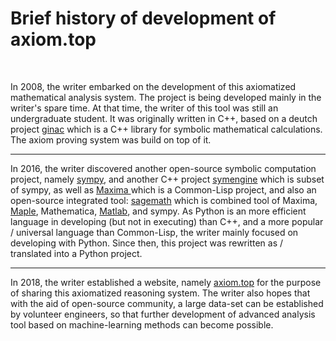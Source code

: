 # Brief history of development of axiom.top
  <br>


In 2008, the writer embarked on the development of this axiomatized
mathematical analysis system. The project is being developed mainly in
the writer's spare time. At that time, the writer of this tool was
still an undergraduate student. It was originally written in C++,
based on a deutch project <a href="https://www.ginac.de/"> ginac</a>
which is a C++ library for symbolic mathematical calculations. The
axiom proving system was build on top of it.


------
In 2016, the writer discovered another open-source symbolic
computation project, namely <a
	href="https://www.sympy.org/en/index.html"> sympy</a>, and another
C++ project <a href="https://github.com/symengine/symengine.git">
	symengine</a> which is subset of sympy, as well as <a
	href="http://maxima.sourceforge.net"> Maxima </a> which is a
Common-Lisp project, and also an open-source integrated tool: <a
	href="https://www.sagemath.org/"> sagemath</a> which is combined tool
of Maxima, <a href="https://www.maplesoft.com/products/Maple/"> Maple</a>,
Mathematica, <a href="https://www.mathworks.com/products/matlab.html">
	Matlab</a>, and sympy. As Python is an more efficient language in
developing (but not in executing) than C++, and a more popular /
universal language than Common-Lisp, the writer mainly focused on
developing with Python. Since then, this project was rewritten as /
translated into a Python project.<br>


------
In 2018, the writer established a website, namely <a href="../axiom">
	axiom.top</a> for the purpose of sharing this axiomatized reasoning
system. The writer also hopes that with the aid of open-source
community, a large data-set can be established by volunteer engineers,
so that further development of advanced analysis tool based on
machine-learning methods can become possible.
